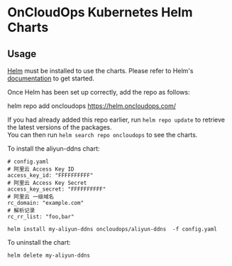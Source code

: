 # OnCloudOps Kubernetes Helm Charts

## Usage

[Helm](https://helm.sh) must be installed to use the charts.  Please refer to
Helm's [documentation](https://helm.sh/docs) to get started.

Once Helm has been set up correctly, add the repo as follows:

  helm repo add oncloudops https://helm.oncloudops.com/

If you had already added this repo earlier, run `helm repo update` to retrieve
the latest versions of the packages.  
You can then run `helm search repo oncloudops` to see the charts.

To install the aliyun-ddns chart:

    # config.yaml
    # 阿里云 Access Key ID
    access_key_id: "FFFFFFFFFF"
    # 阿里云 Access Key Secret
    access_key_secret: "FFFFFFFFFF"
    # 阿里云 一级域名
    rc_domain: "example.com"
    # 解析记录
    rc_rr_list: "foo,bar"

    helm install my-aliyun-ddns oncloudops/aliyun-ddns  -f config.yaml

To uninstall the chart:

    helm delete my-aliyun-ddns
